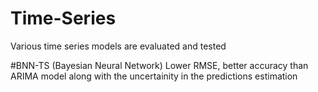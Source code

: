 # Time-Series
Various time series models are evaluated and tested

#BNN-TS (Bayesian Neural Network)
Lower RMSE, better accuracy than ARIMA model along with the uncertainity in the predictions estimation
